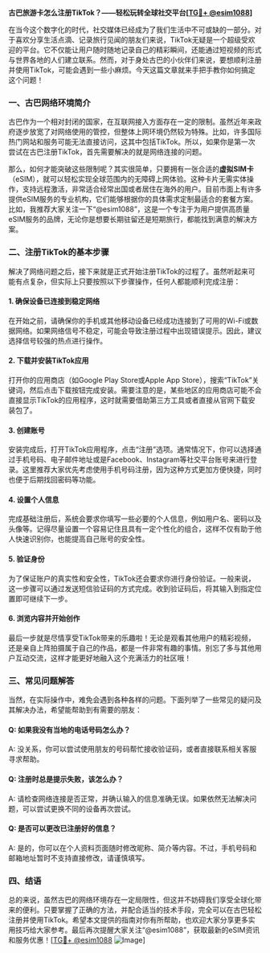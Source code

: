**古巴旅游卡怎么注册TikTok？——轻松玩转全球社交平台[[TG💪+ @esim1088](https://t.me/s/esim1088)]**

在当今这个数字化的时代，社交媒体已经成为了我们生活中不可或缺的一部分。对于喜欢分享生活点滴、记录旅行见闻的朋友们来说，TikTok无疑是一个超级受欢迎的平台。它不仅能让用户随时随地记录自己的精彩瞬间，还能通过短视频的形式与世界各地的人们建立联系。然而，对于身处古巴的小伙伴们来说，要想顺利注册并使用TikTok，可能会遇到一些小麻烦。今天这篇文章就来手把手教你如何搞定这个问题！

### 一、古巴网络环境简介

古巴作为一个相对封闭的国家，在互联网接入方面存在一定的限制。虽然近年来政府逐步放宽了对网络使用的管控，但整体上网环境仍然较为特殊。比如，许多国际热门网站和服务可能无法直接访问，这其中包括TikTok。所以，如果你是第一次尝试在古巴注册TikTok，首先需要解决的就是网络连接的问题。

那么，如何才能突破这些限制呢？其实很简单，只要拥有一张合适的**虚拟SIM卡**（eSIM），就可以轻松实现全球范围内的无障碍上网体验。这种卡片无需实体操作，支持远程激活，非常适合经常出国或者居住在海外的用户。目前市面上有许多提供eSIM服务的专业机构，它们能够根据你的具体需求定制最适合的套餐方案。比如，我推荐大家关注一下“@esim1088”，这是一个专注于为用户提供高质量eSIM服务的品牌，无论你是想要长期驻留还是短期旅行，都能找到满意的解决方案。

### 二、注册TikTok的基本步骤

解决了网络问题之后，接下来就是正式开始注册TikTok的过程了。虽然听起来可能有点复杂，但实际上只要按照以下步骤操作，任何人都能顺利完成注册：

#### 1. 确保设备已连接到稳定网络

在开始之前，请确保你的手机或其他移动设备已经成功连接到了可用的Wi-Fi或数据网络。如果网络信号不稳定，可能会导致注册过程中出现错误提示。因此，建议选择信号较强的热点进行操作。

#### 2. 下载并安装TikTok应用

打开你的应用商店（如Google Play Store或Apple App Store），搜索“TikTok”关键词，然后点击下载按钮完成安装。需要注意的是，某些地区的应用商店可能不会直接显示TikTok的应用程序，这时就需要借助第三方工具或者直接从官网下载安装包了。

#### 3. 创建账号

安装完成后，打开TikTok应用程序，点击“注册”选项。通常情况下，你可以选择通过手机号码、电子邮件地址或是Facebook、Instagram等社交平台账号来进行登录。这里推荐大家优先考虑使用手机号码注册，因为这种方式更加方便快捷，同时也便于后期找回密码等功能。

#### 4. 设置个人信息

完成基础注册后，系统会要求你填写一些必要的个人信息，例如用户名、密码以及头像等。记得尽量设置一个容易记住且具有一定个性化的组合，这样不仅有助于他人快速识别你，也能提高自己账号的安全性。

#### 5. 验证身份

为了保证账户的真实性和安全性，TikTok还会要求你进行身份验证。一般来说，这一步骤可以通过发送短信验证码的方式完成。收到验证码后，将其输入到指定位置即可继续下一步。

#### 6. 浏览内容并开始创作

最后一步就是尽情享受TikTok带来的乐趣啦！无论是观看其他用户的精彩视频，还是亲自上阵拍摄属于自己的作品，都是一件非常有趣的事情。别忘了多与其他用户互动交流，这样才能更好地融入这个充满活力的社区哦！

### 三、常见问题解答

当然，在实际操作中，难免会遇到各种各样的问题。下面列举了一些常见的疑问及其解决办法，希望能帮助到有需要的朋友：

#### Q: 如果我没有当地的电话号码怎么办？
A: 没关系，你可以尝试使用朋友的号码帮忙接收验证码，或者直接联系相关客服寻求帮助。

#### Q: 注册时总是提示失败，该怎么办？
A: 请检查网络连接是否正常，并确认输入的信息准确无误。如果依然无法解决问题，可以尝试更换不同的设备再次尝试。

#### Q: 是否可以更改已注册好的信息？
A: 是的，你可以在个人资料页面随时修改昵称、简介等内容。不过，手机号码和邮箱地址暂时不支持直接修改，请谨慎填写。

### 四、结语

总的来说，虽然古巴的网络环境存在一定局限性，但这并不妨碍我们享受全球化带来的便利。只要掌握了正确的方法，并配合适当的技术手段，完全可以在古巴轻松注册并使用TikTok。希望本文提供的指南对你有所帮助，也欢迎大家分享更多实用技巧给大家参考。最后再次提醒大家关注“@esim1088”，获取最新的eSIM资讯和服务优惠！[[TG💪+ @esim1088](https://t.me/s/esim1088) ![Image](https://i.postimg.cc/4NQfJmqS/Snipaste-2025-05-13-00-14-12.png)]